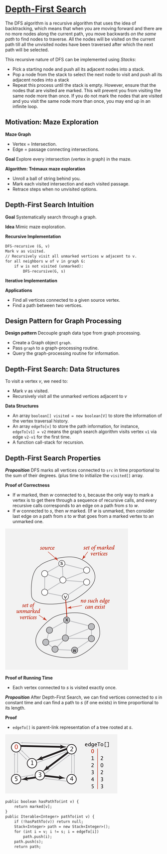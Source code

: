 # [Depth-First Search](https://www.hackerearth.com/practice/algorithms/graphs/depth-first-search/tutorial/)

The DFS algorithm is a recursive algorithm that uses the idea of backtracking, which means that when
you are moving forward and there are no more nodes along the current path, you move backwards *on the
same path* to find nodes to traverse. All the nodes will be visited on the current path till all the
unvisited nodes have been traversed after which the next path will be selected.

This recursive nature of DFS can be implemented using *Stacks*:
- Pick a starting node and push all its adjacent nodes into a stack.
- Pop a node from the stack to select the next node to visit and push all its adjacent nodes into a
stack
- Repeat this process until the stack is empty. However, ensure that the nodes that are visited are
marked. This will prevent you from visiting the same node more than once. If you do not mark the nodes
that are visited and you visit the same node more than once, you may end up in an infinite loop.

## Motivation: Maze Exploration
**Maze Graph**
- Vertex = Intersection.
- Edge = passage connecting intersections.

**Goal** Explore every intersection (vertex in graph) in the maze.

**Algorithm: Trémaux maze exploration**
- Unroll a ball of string behind you.
- Mark each visited intersection and each visited passage.
- Retrace steps when no unvisited options.

## Depth-First Search Intuition

**Goal** Systematically search through a graph.

**Idea** Mimic maze exploration.

**Recursive Implementation**
```pseudocode
DFS-recursive (G, v)
Mark v as visited.
// Recursively visit all unmarked vertices w adjacent to v.
for all neighbors w of v in graph G:
    if w is not visited (unmarked):
        DFS-recursive(G, s)
```
**Iterative Implementation**


**Applications**
- Find all vertices connected to a given source vertex.
- Find a path between two vertices.

## Design Pattern for Graph Processing

**Design pattern** Decouple graph data type from graph processing.

- Create a Graph object `graph`.
- Pass `graph` to a graph-processing routine.
- Query the graph-processing routine for information.

## Depth-First Search: Data Structures

To visit a vertex $v$, we need to:
- Mark $v$ as visited.
- Recursively visit all the unmarked vertices adjacent to $v$

**Data Structures**
- An array `boolean[] visited = new boolean[V]` to store the information of
the vertex traversal history.
- An array `edgeTo[v]` to store the path information, for instance,
`edgeTo[v1] = v2` means the graph search algorithm visits vertex `v1` via
edge `v2-v1` for the first time.
- A function call-stack for recursion.

## Depth-First Search Properties

***Proposition*** DFS marks all vertices connected to `src` in time proportional
to the sum of their degrees. (plus time to initialize the `visited[]` array.

**Proof of Correctness**
- If $w$ marked, then $w$ connected to $s$, because the only way to mark a vertex
is to get there through a sequence of recursive calls, and every recursive calls
corresponds to an edge on a path from $s$ to $w$.
- If $w$ connected to $s$, then $w$ marked. (If $w$ is unmarked, then consider
last edge on a path from $s$ to $w$ that goes from a marked vertex to an unmarked
one.

![image](../../../image.png)

**Proof of Running Time**
- Each vertex connected to $s$ is visited exactly once.

***Proposition*** After Depth-First Search, we can find vertices connected to $s$
in constant time and can find a path to $s$ (if one exists) in time proportional
to its length.

**Proof**
- `edgeTo[]` is parent-link representation of a tree rooted at $s$.

![image_1](../../../image_1.png)

```pseudocode
public boolean hasPathTo(int v) {
    return marked[v];
}
public Iterable<Integer> pathTo(int v) {
    if (!hasPathTo(v)) return null;
    Stack<Integer> path = new Stack<Integer>();
    for (int i = v; i != s; i = edgeTo[i])
        path.push(i);
    path.push(s);
    return path;
```


